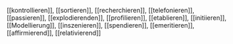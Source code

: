 [[kontrollieren]], [[sortieren]], [[recherchieren]], [[telefonieren]], [[passieren]], [[explodierenden]], [[profilieren]], [[etablieren]], [[initiieren]], [[Modellierung]], [[inszenieren]], [[spendieren]], [[emeritieren]], [[affirmierend]], [[relativierend]]